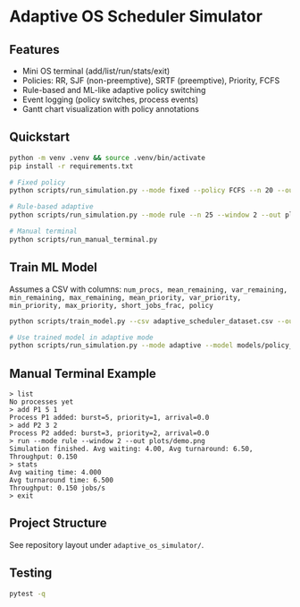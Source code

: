 Adaptive OS Scheduler Simulator
================================

Features
--------
- Mini OS terminal (add/list/run/stats/exit)
- Policies: RR, SJF (non-preemptive), SRTF (preemptive), Priority, FCFS
- Rule-based and ML-like adaptive policy switching
- Event logging (policy switches, process events)
- Gantt chart visualization with policy annotations

Quickstart
----------
```bash
python -m venv .venv && source .venv/bin/activate
pip install -r requirements.txt

# Fixed policy
python scripts/run_simulation.py --mode fixed --policy FCFS --n 20 --out plots/fixed_fcfs.png

# Rule-based adaptive
python scripts/run_simulation.py --mode rule --n 25 --window 2 --out plots/rule.png

# Manual terminal
python scripts/run_manual_terminal.py
```

Train ML Model
--------------
Assumes a CSV with columns:
`num_procs, mean_remaining, var_remaining, min_remaining, max_remaining, mean_priority, var_priority, min_priority, max_priority, short_jobs_frac, policy`

```bash
python scripts/train_model.py --csv adaptive_scheduler_dataset.csv --out models/policy_model.joblib

# Use trained model in adaptive mode
python scripts/run_simulation.py --mode adaptive --model models/policy_model.joblib --n 25 --window 2 --out plots/ml_adaptive.png
```

Manual Terminal Example
-----------------------
```text
> list
No processes yet
> add P1 5 1
Process P1 added: burst=5, priority=1, arrival=0.0
> add P2 3 2
Process P2 added: burst=3, priority=2, arrival=0.0
> run --mode rule --window 2 --out plots/demo.png
Simulation finished. Avg waiting: 4.00, Avg turnaround: 6.50, Throughput: 0.150
> stats
Avg waiting time: 4.000
Avg turnaround time: 6.500
Throughput: 0.150 jobs/s
> exit
```

Project Structure
-----------------
See repository layout under `adaptive_os_simulator/`.

Testing
-------
```bash
pytest -q
```


